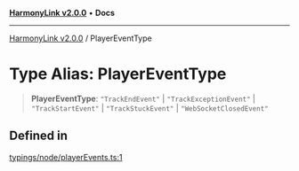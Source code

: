 [**HarmonyLink v2.0.0**](../README.md) • **Docs**

***

[HarmonyLink v2.0.0](../globals.md) / PlayerEventType

# Type Alias: PlayerEventType

> **PlayerEventType**: `"TrackEndEvent"` \| `"TrackExceptionEvent"` \| `"TrackStartEvent"` \| `"TrackStuckEvent"` \| `"WebSocketClosedEvent"`

## Defined in

[typings/node/playerEvents.ts:1](https://github.com/Joniii11/HarmonyLink/blob/master/src/typings/node/playerEvents.ts#L1)
